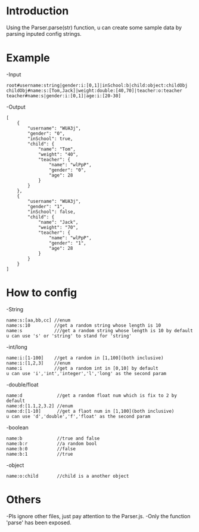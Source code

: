 # Introduction
Using the Parser.parse(str)  function, u can create some sample data by parsing inputed config strings.

# Example
-Input
````
root#username:string|gender:i:[0,1]|inSchool:b|child:object:childObj
childObj#name:s:[Tom,Jack]|weight:double:[40,70]|teacher:o:teacher
teacher#name:s|gender:i:[0,1]|age:i:[20-30]
````

-Output
````
[
    {
        "username": "WUA3j",
        "gender": "0",
        "inSchool": true,
        "child": {
            "name": "Tom",
            "weight": "40",
            "teacher": {
                "name": "wlPpP",
                "gender": "0",
                "age": 28
            }
        }
    },
    {
        "username": "WUA3j",
        "gender": "1",
        "inSchool": false,
        "child": {
            "name": "Jack",
            "weight": "70",
            "teacher": {
                "name": "wlPpP",
                "gender": "1",
                "age": 28
            }
        }
    }
]
````

# How to config
-String
````
name:s:[aa,bb,cc] //enum
name:s:10         //get a random string whose length is 10
name:s            ///get a random string whose length is 10 by default
u can use 's' or 'string' to stand for 'string'
````

-int/long
````
name:i:[1-100]    //get a random in [1,100](both inclusive)
name:i:[1,2,3]	  //enum
name:i            //get a random int in [0,10] by default
u can use 'i','int','integer','l','long' as the second param
````
-double/float
````
name:d             //get a random float num which is fix to 2 by default
name:d:[1.1,2,3.2] //enum
name:d:[1-10]      //get a flaot num in [1,100](both inclusive)
u can use 'd','double','f','float' as the second param
````
-boolean
````
name:b             //true and false
name:b:r           //a random bool
name:b:0           //false
name:b:1           //true
````
-object
````
name:o:child       //child is a another object
````

# Others
-Pls ignore other files, just pay attention to the Parser.js.
-Only the function 'parse' has been exposed.


